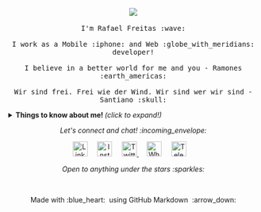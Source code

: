 <p align="center">
  <img src="https://media.giphy.com/media/26tn33aiTi1jkl6H6/giphy.gif">
  <br><br>
  <samp>
    I'm Rafael Freitas :wave:
    <br><br>
    I work as a Mobile :iphone: and Web :globe_with_meridians: developer!
    <br><br>
    I believe in a better world for me and you - Ramones :earth_americas:
    <br><br>
    Wir sind frei. Frei wie der Wind. Wir sind wer wir sind - Santiano :skull:
  </samp>
</p>

<details>
  <summary> <b> Things to know about me! </b> <i>(click to expand!)</i> </summary>

### - Languages and Tools...

<p align="center">

  <!-- For more icons please follow  https://github.com/MikeCodesDotNET/ColoredBadges -->

  <img src="https://github.com/Quadrified/Quadrified/blob/master/assets/svg/dev/frameworks/%20angular.svg" alt="angular" style="vertical-align:top; margin:4px">
  <img src="https://github.com/Quadrified/Quadrified/blob/master/assets/svg/dev/frameworks/react.svg" alt="react" style="vertical-align:top; margin:4px">
  <img src="https://github.com/Quadrified/Quadrified/blob/master/assets/svg/dev/languages/js.svg" alt="js" style="vertical-align:top; margin:4px">
  <img src="https://github.com/Quadrified/Quadrified/blob/master/assets/svg/dev/languages/java.svg" alt="java" style="vertical-align:top; margin:4px">
  <img src="https://github.com/Quadrified/Quadrified/blob/master/assets/svg/dev/services/npm.svg" alt="npm" style="vertical-align:top; margin:4px">
  <img src="https://github.com/Quadrified/Quadrified/blob/master/assets/svg/dev/tools/bash.svg" alt="bash" style="vertical-align:top; margin:4px">
  <img src="https://github.com/Quadrified/Quadrified/blob/master/assets/svg/dev/tools/visualstudio_code.svg" alt="vscode" style="vertical-align:top; margin:4px">
  <img src="https://github.com/Quadrified/Quadrified/blob/master/assets/svg/dev/frameworks/vue.svg" alt="vue" style="vertical-align:top; margin:4px">
  <img src="https://github.com/Quadrified/Quadrified/blob/master/assets/svg/dev/misc/mobile.svg" alt="mobile_development" style="vertical-align:top; margin:4px">

---

</p>

### - I'm currently...

- Improving my React Native skills.
- Learning to develop Mobile-first web-apps.
- Learning React with Redux.
- Adding databases to my skill set.

---

</details>

<p align="center"> 
  <i> Let's connect and chat! :incoming_envelope: </i>
</p>

<p align="center">
  <a href="https://www.linkedin.com/in/rafaelbfreitas/"><img src="https://github.com/Quadrified/Quadrified/blob/master/assets/svg/social/linkedin.svg" width="30px" alt="LinkedIn"></a> &nbsp; &nbsp;
  <a href="https://instagram.com/rafaelfreitas"><img src="https://github.com/Quadrified/Quadrified/blob/master/assets/svg/social/instagram.svg" width="30px" alt="Instagram"></a> &nbsp; &nbsp;
  <a href="https://twitter.com/rafaelbfreitas"><img src="https://github.com/Quadrified/Quadrified/blob/master/assets/svg/social/twitter.svg" width="30px" alt="Twitter">     </a> &nbsp; &nbsp;
  <a href="https://api.whatsapp.com/send?phone=+5521997299344"><img src="https://github.com/Quadrified/Quadrified/blob/master/assets/svg/social/whatsapp.svg" width="30px" alt="Whatsapp"></a> &nbsp; &nbsp;
  <a href="https://t.me/rafael_freitas"><img src="https://github.com/Quadrified/Quadrified/blob/master/assets/svg/social/telegram.svg" width="30px" alt="Telegram"></a> &nbsp; &nbsp;
</p>

<p align="center">
  <i> Open to anything under the stars :sparkles: </i>
</p>

<br>

<p align="center">
  Made with :blue_heart: &nbsp;using GitHub Markdown &nbsp;:arrow_down:
</p>
